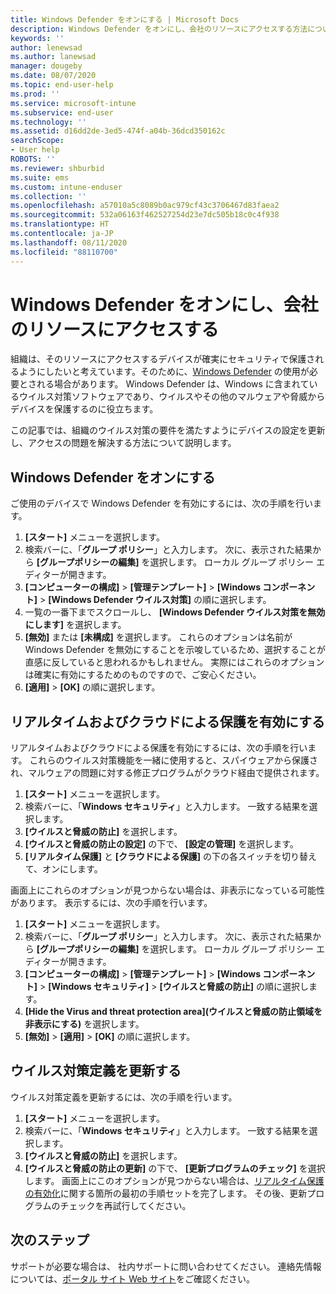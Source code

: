 ```yaml
---
title: Windows Defender をオンにする | Microsoft Docs
description: Windows Defender をオンにし、会社のリソースにアクセスする方法について説明します。
keywords: ''
author: lenewsad
ms.author: lanewsad
manager: dougeby
ms.date: 08/07/2020
ms.topic: end-user-help
ms.prod: ''
ms.service: microsoft-intune
ms.subservice: end-user
ms.technology: ''
ms.assetid: d16dd2de-3ed5-474f-a04b-36dcd350162c
searchScope:
- User help
ROBOTS: ''
ms.reviewer: shburbid
ms.suite: ems
ms.custom: intune-enduser
ms.collection: ''
ms.openlocfilehash: a57010a5c8089b0ac979cf43c3706467d83faea2
ms.sourcegitcommit: 532a06163f462527254d23e7dc505b18c0c4f938
ms.translationtype: HT
ms.contentlocale: ja-JP
ms.lasthandoff: 08/11/2020
ms.locfileid: "88110700"
---
```

# <a name="turn-on-windows-defender-to-access-company-resources"></a>Windows Defender をオンにし、会社のリソースにアクセスする

組織は、そのリソースにアクセスするデバイスが確実にセキュリティで保護されるようにしたいと考えています。そのために、[Windows Defender](https://www.microsoft.com/safety/pc-security/windows-defender.aspx) の使用が必要とされる場合があります。 Windows Defender は、Windows に含まれているウイルス対策ソフトウェアであり、ウイルスやその他のマルウェアや脅威からデバイスを保護するのに役立ちます。 

この記事では、組織のウイルス対策の要件を満たすようにデバイスの設定を更新し、アクセスの問題を解決する方法について説明します。 

## <a name="turn-on-windows-defender"></a>Windows Defender をオンにする
ご使用のデバイスで Windows Defender を有効にするには、次の手順を行います。 

1. **[スタート]** メニューを選択します。
2. 検索バーに、「**グループ ポリシー**」と入力します。 次に、表示された結果から **[グループポリシーの編集]** を選択します。 ローカル グループ ポリシー エディターが開きます。
4. **[コンピューターの構成]**  >  **[管理テンプレート]**  >  **[Windows コンポーネント]**  >  **[Windows Defender ウイルス対策]** の順に選択します。 
5. 一覧の一番下までスクロールし、 **[Windows Defender ウイルス対策を無効にします]** を選択します。  
6. **[無効]** または **[未構成]** を選択します。 これらのオプションは名前が Windows Defender を無効にすることを示唆しているため、選択することが直感に反していると思われるかもしれません。 実際にはこれらのオプションは確実に有効にするためのものですので、ご安心ください。 
7. **[適用]**  >  **[OK]** の順に選択します。  


## <a name="turn-on-real-time-and-cloud-delivered-protection"></a>リアルタイムおよびクラウドによる保護を有効にする

リアルタイムおよびクラウドによる保護を有効にするには、次の手順を行います。 これらのウイルス対策機能を一緒に使用すると、スパイウェアから保護され、マルウェアの問題に対する修正プログラムがクラウド経由で提供されます。 

1. **[スタート]** メニューを選択します。
2. 検索バーに、「**Windows セキュリティ**」と入力します。 一致する結果を選択します。 
3. **[ウイルスと脅威の防止]** を選択します。
4. **[ウイルスと脅威の防止の設定]** の下で、 **[設定の管理]** を選択します。
5. **[リアルタイム保護]** と **[クラウドによる保護]** の下の各スイッチを切り替えて、オンにします。 

画面上にこれらのオプションが見つからない場合は、非表示になっている可能性があります。 表示するには、次の手順を行います。  

1. **[スタート]** メニューを選択します。  
2. 検索バーに、「**グループ ポリシー**」と入力します。 次に、表示された結果から **[グループポリシーの編集]** を選択します。 ローカル グループ ポリシー エディターが開きます。
3. **[コンピューターの構成]**  >  **[管理テンプレート]**  >  **[Windows コンポーネント]**  >  **[Windows セキュリティ]**  >  **[ウイルスと脅威の防止]** の順に選択します。
4. **[Hide the Virus and threat protection area]\(ウイルスと脅威の防止領域を非表示にする\)** を選択します。
5. **[無効]**  >  **[適用]**  >  **[OK]** の順に選択します。  

## <a name="update-your-antivirus-definitions"></a>ウイルス対策定義を更新する
ウイルス対策定義を更新するには、次の手順を行います。  
1. **[スタート]** メニューを選択します。
2. 検索バーに、「**Windows セキュリティ**」と入力します。 一致する結果を選択します。 
3. **[ウイルスと脅威の防止]** を選択します。
4. **[ウイルスと脅威の防止の更新]** の下で、 **[更新プログラムのチェック]** を選択します。 画面上にこのオプションが見つからない場合は、[リアルタイム保護の有効化](turn-on-defender-windows.md#turn-on-real-time-and-cloud-delivered-protection)に関する箇所の最初の手順セットを完了します。 その後、更新プログラムのチェックを再試行してください。 

## <a name="next-steps"></a>次のステップ  

サポートが必要な場合は、 社内サポートに問い合わせてください。 連絡先情報については、[ポータル サイト Web サイト](https://go.microsoft.com/fwlink/?linkid=2010980)をご確認ください。
